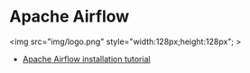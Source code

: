 # Apache Airflow

<img src="img/logo.png" style="width:128px;height:128px"; >

- [Apache Airflow installation tutorial](https://kirenz.github.io/codelabs/codelabs/airflow-setup/#0)
